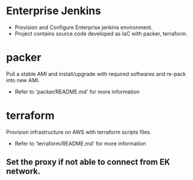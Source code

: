 # Enterprise Jenkins
* Provision and Configure Enterprise jenkins environment.
* Project contains source code developed as IaC with packer, terraform.

# packer
Pull a stable AMI and install/upgrade with required softwares and re-pack into new AMI.

* Refer to 'packer/README.md' for more information

# terraform
Provision infrastructure on AWS with terraform scripts files.

* Refer to 'terraform/README.md' for more information



## Set the proxy if not able to connect from EK network.
```
```